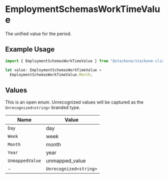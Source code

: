 # EmploymentSchemasWorkTimeValue

The unified value for the period.

## Example Usage

```typescript
import { EmploymentSchemasWorkTimeValue } from "@stackone/stackone-client-ts/sdk/models/shared";

let value: EmploymentSchemasWorkTimeValue =
  EmploymentSchemasWorkTimeValue.Month;
```

## Values

This is an open enum. Unrecognized values will be captured as the `Unrecognized<string>` branded type.

| Name                   | Value                  |
| ---------------------- | ---------------------- |
| `Day`                  | day                    |
| `Week`                 | week                   |
| `Month`                | month                  |
| `Year`                 | year                   |
| `UnmappedValue`        | unmapped_value         |
| -                      | `Unrecognized<string>` |